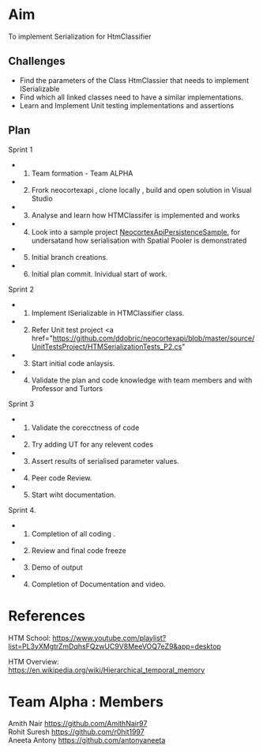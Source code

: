 ﻿<?xml version="1.0" encoding="utf-8"?>

# Aim
To implement Serialization for HtmClassifier


## Challenges
*  Find the parameters of the Class HtmClassier that needs to implement ISerializable
*  Find which all linked classes need to have a similar implementations.
*  Learn and Implement Unit testing implementations and assertions


## Plan
Sprint 1
*	1. Team formation - Team ALPHA
*	2. Frork neocortexapi , clone locally , build and open solution in Visual Studio
*	3. Analyse and learn how HTMClassifer is implemented and works
*	4. Look into a sample project <a href="https://github.com/ddobric/neocortexapi/tree/master/source/Samples/NeoCortexApiPersistenceSample">NeocortexApiPersistenceSample.</a> for undersatand how serialisation with Spatial Pooler is demonstrated
*	5. Initial branch creations.
*	6. Initial plan commit. Inividual start of work.

Sprint 2
*	1. Implement ISerializable in HTMClassifier class.
*	2. Refer Unit test project <a href="https://github.com/ddobric/neocortexapi/blob/master/source/UnitTestsProject/HTMSerializationTests_P2.cs" </a>
*	3. Start initial code anlaysis.
*	4. Validate the plan and code knowledge with team members and with Professor and Turtors

Sprint 3
*	1. Validate the corecctness of code
*	2. Try adding UT for any relevent codes
*	3. Assert results of serialised parameter values.
*	4. Peer code Review.
*	5. Start wiht documentation.

Sprint 4.
*	1. Completion of all coding .
*	2. Review and final code freeze
*	3. Demo of output
*	4. Completion of Documentation and video.




# References

HTM School:
https://www.youtube.com/playlist?list=PL3yXMgtrZmDqhsFQzwUC9V8MeeVOQ7eZ9&app=desktop

HTM Overview:
https://en.wikipedia.org/wiki/Hierarchical_temporal_memory


# Team Alpha : Members

Amith Nair https://github.com/AmithNair97  
Rohit Suresh https://github.com/r0hit1997  
Aneeta Antony https://github.com/antonyaneeta  

